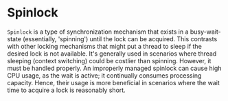 # Spinlock

`Spinlock` is a type of synchronization mechanism that exists in a busy-wait-state (essentially, 'spinning') until the lock can be acquired. This contrasts with other locking mechanisms that might put a thread to sleep if the desired lock is not available. It's generally used in scenarios where thread sleeping (context switching) could be costlier than spinning. However, it must be handled properly. An improperly managed spinlock can cause high CPU usage, as the wait is active; it continually consumes processing capacity. Hence, their usage is more beneficial in scenarios where the wait time to acquire a lock is reasonably short.